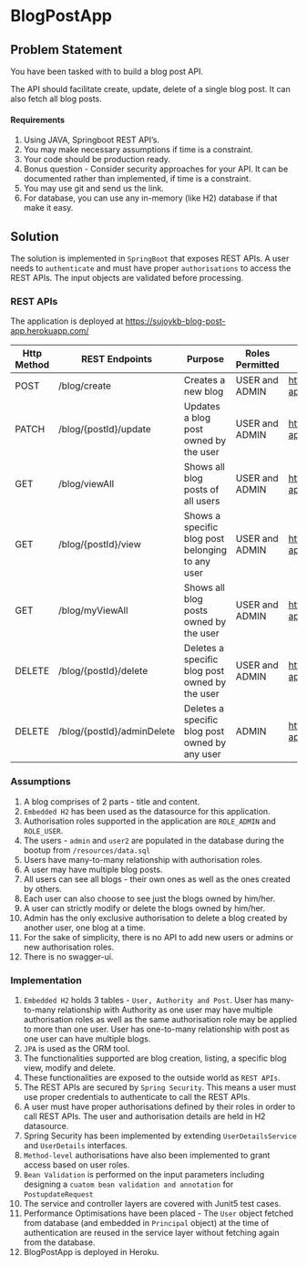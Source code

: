 # BlogPostApp

## Problem Statement
You have been tasked with to build a blog post API.

The API should facilitate create, update, delete of a single blog post. It can also fetch all blog posts.

#### Requirements

1. Using JAVA, Springboot REST API’s.
2. You may make necessary assumptions if time is a constraint.
3. Your code should be production ready.
4. Bonus question - Consider security approaches for your API. It can be documented rather than implemented, if time is a constraint.
5. You may use git and send us the link.
6. For database, you can use any in-memory  (like H2) database if that make it easy.

## Solution
The solution is implemented in  ``SpringBoot`` that exposes REST APIs. A user needs to ``authenticate`` and must have proper ``authorisations`` to access the REST APIs. The input objects are validated before processing.

### REST APIs

The application is deployed at https://sujoykb-blog-post-app.herokuapp.com/

Http Method | REST Endpoints                                   | Purpose                               | Roles Permitted | Heroku Endpoint                                                  | 
-------------  |--------------------------------------------------|---------------------------------------|-----------------|------------------------------------------------------------------|
POST  | /blog/create                                     | Creates a new blog                    | USER and ADMIN  | https://sujoykb-blog-post-app.herokuapp.com/blog/create          |
PATCH| /blog/{postId}/update                            | Updates a blog post owned by the user | USER and ADMIN  | https://sujoykb-blog-post-app.herokuapp.com/blog/{postId}/update |
GET | /blog/viewAll                                     | Shows all blog posts of all users                | USER and ADMIN    | https://sujoykb-blog-post-app.herokuapp.com/blog/viewAll         | 
GET| /blog/{postId}/view                              | Shows a specific blog post belonging to any user | USER and ADMIN                        | https://sujoykb-blog-post-app.herokuapp.com/blog/{postId}/view 
GET| /blog/myViewAll                                  | Shows all blog posts owned by the user           | USER and ADMIN                        | https://sujoykb-blog-post-app.herokuapp.com/blog/myViewAll       | 
DELETE| /blog/{postId}/delete                            | Deletes a specific blog post owned by the user   | USER and ADMIN                        | https://sujoykb-blog-post-app.herokuapp.com/blog/{postId}/delete |
DELETE| /blog/{postId}/adminDelete                       | Deletes a specific blog post owned by any user   | ADMIN                                 | https://sujoykb-blog-post-app.herokuapp.com/blog/adminDelete     |


### Assumptions
1. A blog comprises of 2 parts - title and content.
2. ``Embedded H2`` has been used as the datasource for this application.
3. Authorisation roles supported in the application are ``ROLE_ADMIN`` and ``ROLE_USER``.
4. The users - ``admin`` and ``user2`` are populated in the database during the bootup from ``/resources/data.sql``
5. Users have many-to-many relationship with authorisation roles.
6. A user may have multiple blog posts.
7. All users can see all blogs - their own ones as well as the ones created by others.
8. Each user can also choose to see just the blogs owned by him/her.
9. A user can strictly modify or delete the blogs owned by him/her.
10. Admin has the only exclusive authorisation to delete a blog created by another user, one blog at a time.
11. For the sake of simplicity, there is no API to add new users or admins or new authorisation roles.
12. There is no swagger-ui.

### Implementation
1. ``Embedded H2`` holds 3 tables - ``User, Authority and Post``. User has many-to-many relationship with Authority as one user may have multiple authorisation roles as well as the same authorisation role may be applied to more than one user. User has one-to-many relationship with post as one user can have multiple blogs.
2. ``JPA`` is used as the ORM tool.
3. The functionalities supported are blog creation, listing, a specific blog view, modify and delete.
4. These functionalities are exposed to the outside world as ``REST APIs``.
5. The REST APIs are secured by ``Spring Security``. This means a user must use proper credentials to authenticate to call the REST APIs.
6. A user must have proper authorisations defined by their roles in order to call REST APIs. The user and authorisation details are held in H2 datasource.
7. Spring Security has been implemented by extending ``UserDetailsService`` and ``UserDetails`` interfaces.
8. ``Method-level`` authorisations have also been implemented to grant access based on user roles.
9. ``Bean Validation`` is performed on the input parameters including designing a ``cuatom bean validation and annotation`` for ``PostupdateRequest``
10. The service and controller layers are covered with Junit5 test cases.
11. Performance Optimisations have been placed - The ``User`` object fetched from database (and embedded in ``Principal`` object) at the time of authentication are reused in the service layer without fetching again from the database.
12. BlogPostApp is deployed in Heroku.


